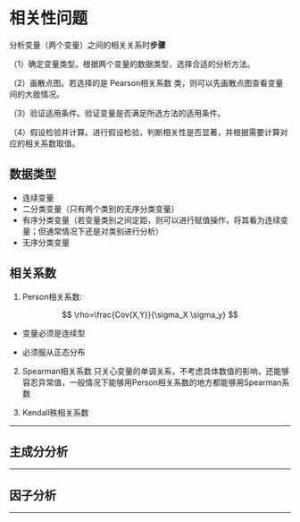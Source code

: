 # 相关性问题

分析变量（两个变量）之间的相关关系时**步骤**

（1）确定变量类型。根据两个变量的数据类型，选择合适的分析方法。

（2）画散点图。若选择的是 Pearson相关系数 类，则可以先画散点图查看变量间的大致情况。

（3）验证适用条件。验证变量是否满足所选方法的适用条件。

（4）假设检验并计算。进行假设检验，判断相关性是否显著，并根据需要计算对应的相关系数取值。

数据类型
----

* 连续变量
* 二分类变量（只有两个类别的无序分类变量）
* 有序分类变量（若变量类别之间定距，则可以进行赋值操作，将其看为连续变量；但通常情况下还是对类别进行分析）
* 无序分类变量

## 相关系数

1. Person相关系数:

$$
\rho=\frac{Cov(X,Y)}{\sigma_X \sigma_y}
$$

- 变量必须是连续型

- 必须服从正态分布
2. Spearman相关系数
   只关心变量的单调关系，不考虑具体数值的影响，还能够容忍异常值，一般情况下能够用Person相关系数的地方都能够用Spearman系数

3. Kendall秩相关系数
   
   
   
   

****

## 主成分分析





****

## 



## 因子分析

****
